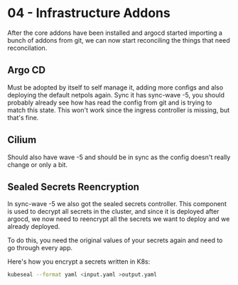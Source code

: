 # 04 - Infrastructure Addons

After the core addons have been installed and argocd started importing a bunch of addons from git, we can now start reconciling the things that need reconcilation.

## Argo CD

Must be adopted by itself to self manage it, adding more configs and also deploying the default netpols again. Sync it has sync-wave -5, you should probably already see how has read the config from git and is trying to match this state. This won't work since the ingress controller is missing, but that's fine.

## Cilium

Should also have wave -5 and should be in sync as the config doesn't really change or only a bit.

## Sealed Secrets Reencryption

In sync-wave -5 we also got the sealed secrets controller. This component is used to decrypt all secrets in the cluster, and since it is deployed after argocd, we now need to reencrypt all the secrets we want to deploy and we already deployed.

To do this, you need the original values of your secrets again and need to go through every app.

Here's how you encrypt a secrets written in K8s:

```bash
kubeseal --format yaml <input.yaml >output.yaml
```
